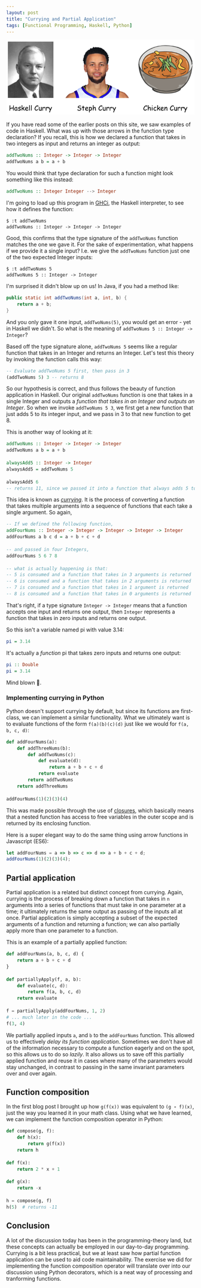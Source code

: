 ```yaml
---
layout: post
title: "Currying and Partial Application"
tags: [Functional Programming, Haskell, Python]
---
```


![curry](../images/2018-09-15-curry.png)

If you have read some of the earlier posts on this site, we saw examples of code
in Haskell. What was up with those arrows in the function type declaration? If
you recall, this is how we declared a function that takes in two integers as
input and returns an integer as output:
```haskell
addTwoNums :: Integer -> Integer -> Integer
addTwoNums a b = a + b
```

You would think that type declaration for such a function might look something
like this instead:
```haskell
addTwoNums :: Integer Integer --> Integer
```
<!--more-->

I'm going to load up this program in
[GHCi](https://downloads.haskell.org/~ghc/latest/docs/html/users_guide/ghci.html),
the Haskell interpreter, to see how it defines the function:
```
$ :t addTwoNums
addTwoNums :: Integer -> Integer -> Integer
```

Good, this confirms that the type signature of the `addTwoNums` function matches
the one we gave it. For the sake of experimentation, what happens if we provide
it a single input? I.e. we give the `addTwoNums` function just one of the two
expected Integer inputs:
```
$ :t addTwoNums 5
addTwoNums 5 :: Integer -> Integer
```

I'm surprised it didn't blow up on us! In Java, if you had a method like:
```java
public static int addTwoNums(int a, int, b) {
    return a + b;
}
```

And you only gave it one input, `addTwoNums(5)`, you would get an error - yet in Haskell we didn't. So what is the meaning of
`addTwoNums 5 :: Integer -> Integer`?

Based off the type signature alone, `addTwoNums 5` seems like a regular function
that takes in an Integer and returns an Integer. Let's test this theory by
invoking the function calls this way:
```haskell
-- Evaluate addTwoNums 5 first, then pass in 3
(addTwoNums 5) 3 -- returns 8
```

So our hypothesis is correct, and thus follows the beauty of function
application in Haskell. Our original `addTwoNums` function is one that takes in
a single Integer and outputs a _function that takes in an Integer and outputs
an Integer_. So when we invoke `addTwoNums 5 3`, we first get a new function that
just adds 5 to its integer input, and we pass in 3 to that new function to get
8.

This is another way of looking at it:
```haskell
addTwoNums :: Integer -> Integer -> Integer
addTwoNums a b = a + b

alwaysAdd5 :: Integer -> Integer
alwaysAdd5 = addTwoNums 5

alwaysAdd5 6
-- returns 11, since we passed it into a function that always adds 5 to its input
```

This idea is known as [_currying_](https://en.wikipedia.org/wiki/Currying). It
is the process of converting a function that takes multiple arguments into a
sequence of functions that each take a single argument. So again,
```haskell
-- If we defined the following function,
addFourNums :: Integer -> Integer -> Integer -> Integer -> Integer
addFourNums a b c d = a + b + c + d

-- and passed in four Integers,
addFourNums 5 6 7 8

-- what is actually happening is that:
-- 5 is consumed and a function that takes in 3 arguments is returned
-- 6 is consumed and a function that takes in 2 arguments is returned
-- 7 is consumed and a function that takes in 1 argument is returned
-- 8 is consumed and a function that takes in 0 arguments is returned
```

That's right, if a type signature `Integer -> Integer` means that a function
accepts one input and returns one output, then `Integer` represents a function
that takes in zero inputs and returns one output.

So this isn't a variable named pi with value 3.14:
```haskell
pi = 3.14
```
It's actually a _function_ pi that takes zero inputs and returns one output:
```haskell
pi :: Double
pi = 3.14
```

Mind blown 🤯.

### Implementing currying in Python

Python doesn't support currying by default, but since its functions are
first-class, we can implement a similar functionality. What we ultimately want
is to evaluate functions of the form `f(a)(b)(c)(d)` just like we would for
`f(a, b, c, d)`:
```python
def addFourNums(a):
    def addThreeNums(b):
        def addTwoNums(c):
            def evaluate(d):
                return a + b + c + d
            return evaluate
        return addTwoNums
    return addThreeNums

addFourNums(1)(2)(3)(4)
```

This was made possible through the use of
[closures](https://en.wikipedia.org/wiki/Closure_(computer_programming)), which
basically means that a nested function has access to free variables in the outer
scope and is returned by its enclosing function.

Here is a super elegant way to do the same thing using arrow functions in
Javascript (ES6):
```javascript
let addFourNums = a => b => c => d => a + b + c + d;
addFourNums(1)(2)(3)(4);
```

## Partial application

Partial application is a related but distinct concept from currying. Again,
currying is the process of breaking down a function that takes in `n` arguments
into a series of functions that must take in one parameter at a time; it
ultimately returns the same output as passing of the inputs all at once. Partial
application is simply accepting a subset of the expected arguments of a function
and returning a function; we can also partially apply more than one parameter to
a function.

This is an example of a partially applied function:
```python
def addFourNums(a, b, c, d) {
    return a + b + c + d
}

def partiallyApply(f, a, b):
    def evaluate(c, d):
        return f(a, b, c, d)
    return evaluate

f = partiallyApply(addFourNums, 1, 2)
# ... much later in the code ...
f(3, 4)
```

We partially applied inputs `a`, and `b` to the `addFourNums` function. This
allowed us to effectively _delay its function application_. Sometimes we don't
have all of the information necessary to compute a function eagerly and on the
spot, so this allows us to do so _lazily_. It also allows us to save off this
partially applied function and reuse it in cases where many of the parameters
would stay unchanged, in contrast to passing in the same invariant parameters
over and over again.

## Function composition

In the first blog post I brought up how `g(f(x))` was equivalent to
`(g ∘ f)(x)`, just the way you learned it in your math class. Using what we have
learned, we can implement the function composition operator in Python:
```python
def compose(g, f):
    def h(x):
        return g(f(x))
    return h

def f(x):
    return 2 * x + 1

def g(x):
    return -x

h = compose(g, f)
h(5)  # returns -11
```

## Conclusion

A lot of the discussion today has been in the programming-theory land, but these
concepts can actually be employed in our day-to-day programming. Currying is a
bit less practical, but we at least saw how partial function application can be
used to aid code maintainability. The exercise we did for implementing the
function composition operator will translate over into our discussion using
Python decorators, which is a neat way of processing and tranforming functions.
